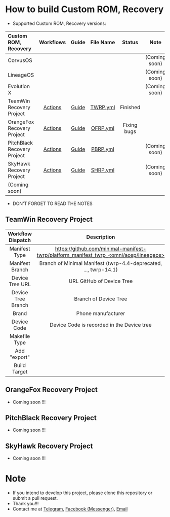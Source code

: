 # How to build Custom ROM, Recovery
- Supported Custom ROM, Recovery versions:

| Custom ROM, Recovery | Workflows | Guide | File Name | Status | Note |
| :------------------- | :-------: | :---: | :-------: | :----: | :--: |
| CorvusOS |  |  |  |  | (Coming soon) |
| LineageOS |  |  |  |  | (Coming soon) |
| Evolution X |  |  |  |  | (Coming soon) |
| TeamWin Recovery Project | [Actions](https://github.com/VThang51/Recovery-Builder-Workflows/actions/workflows/TWRP.yml) | [Guide](README.md#teamwin-recovery-project) | [TWRP.yml](.github/workflows/TWRP.yml) | Finished  |  |
| OrangeFox Recovery Project | [Actions](https://github.com/VThang51/Recovery-Builder-Workflows/actions/workflows/OFRP.yml) | [Guide](README.md#orangefox-recovery-project) | [OFRP.yml](.github/workflows/OFRP.yml) | Fixing bugs |  |
| PitchBlack Recovery Project | [Actions](https://github.com/VThang51/Recovery-Builder-Workflows/actions/workflows/PBRP.yml) | [Guide](README.md#pitchblack-recovery-project) | [PBRP.yml](.github/workflows/PBRP.yml) |  | (Coming soon) |
| SkyHawk Recovery Project | [Actions](https://github.com/VThang51/Recovery-Builder-Workflows/actions/workflows/SHRP.yml) | [Guide](README.md#skyhawk-recovery-project) | [SHRP.yml](.github/workflows/SHRP.yml) |  | (Coming soon) |
| (Coming soon) |  |  |  |  |

- DON'T FORGET TO READ THE NOTES
## TeamWin Recovery Project

| Workflow Dispatch | Description | Example |
| :---------------: | :---------: | :-----: |
| Manifest Type | https://github.com/minimal-manifest-twrp/platform_manifest_twrp_<omni/aosp/lineageos> | `aosp` |
| Manifest Branch | Branch of Minimal Manifest (twrp-4.4-deprecated, ..., twrp-14.1) | `twrp-12.1` |
| Device Tree URL | URL GitHub of Device Tree | https://github.com/VThang51/android_device_samsung_a13 |
| Device Tree Branch | Branch of Device Tree | `master` |
| Brand | Phone manufacturer | samsung/oppo/nvidia |
| Device Code | Device Code is recorded in the Device tree | `a13x` |
| Makefile Type | 
| Add "export" | 
| Build Target | 

## OrangeFox Recovery Project
- Coming soon !!!

## PitchBlack Recovery Project
- Coming soon !!!

## SkyHawk Recovery Project
- Coming soon !!!

# Note
- If you intend to develop this project, please clone this repository or submit a pull request.
- Thank you!!! 
- Contact me at [Telegram](https://t.me/VThang51), [Facebook (Messenger)](https://m.me/thang.nguyenviet.05112007), [Email](mailto:vietthang0511.2@gmail.com)
